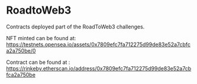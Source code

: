 # RoadtoWeb3
Contracts deployed part of the RoadToWeb3 challenges.

NFT minted can be found at: https://testnets.opensea.io/assets/0x7809efc7fa712275d99de83e52a7cbfca2a750be/0

Contract can be found at : https://rinkeby.etherscan.io/address/0x7809efc7fa712275d99de83e52a7cbfca2a750be
